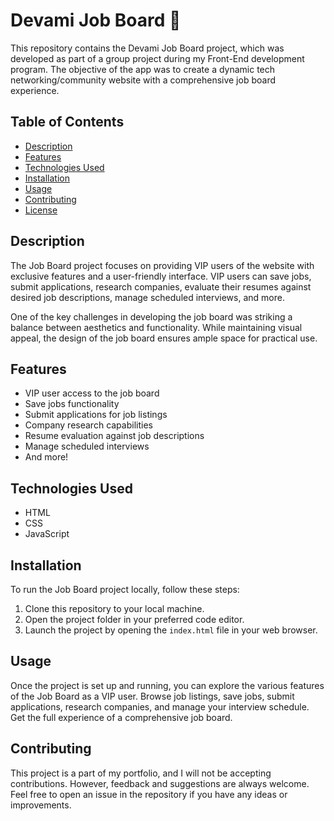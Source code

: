 # Devami Job Board 📂

This repository contains the Devami Job Board project, which was developed as part of a group project during my Front-End development program. The objective of the app was to create a dynamic tech networking/community website with a comprehensive job board experience.

## Table of Contents

- [Description](#description)
- [Features](#features)
- [Technologies Used](#technologies-used)
- [Installation](#installation)
- [Usage](#usage)
- [Contributing](#contributing)
- [License](#license)

## Description

The Job Board project focuses on providing VIP users of the website with exclusive features and a user-friendly interface. VIP users can save jobs, submit applications, research companies, evaluate their resumes against desired job descriptions, manage scheduled interviews, and more.

One of the key challenges in developing the job board was striking a balance between aesthetics and functionality. While maintaining visual appeal, the design of the job board ensures ample space for practical use.

## Features

- VIP user access to the job board
- Save jobs functionality
- Submit applications for job listings
- Company research capabilities
- Resume evaluation against job descriptions
- Manage scheduled interviews
- And more!

## Technologies Used

- HTML
- CSS
- JavaScript


## Installation

To run the Job Board project locally, follow these steps:

1. Clone this repository to your local machine.
2. Open the project folder in your preferred code editor.
3. Launch the project by opening the `index.html` file in your web browser.

## Usage

Once the project is set up and running, you can explore the various features of the Job Board as a VIP user. Browse job listings, save jobs, submit applications, research companies, and manage your interview schedule. Get the full experience of a comprehensive job board.

## Contributing

This project is a part of my portfolio, and I will not be accepting contributions. However, feedback and suggestions are always welcome. Feel free to open an issue in the repository if you have any ideas or improvements.

